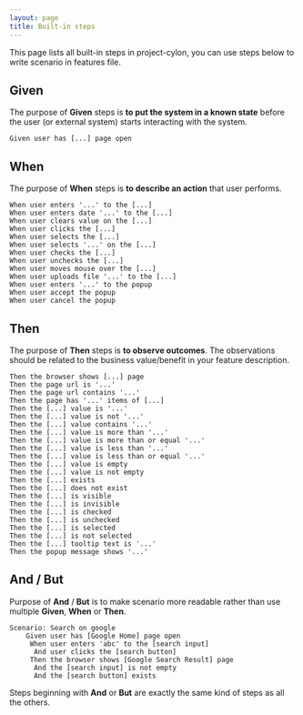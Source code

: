 ```yaml
---
layout: page
title: Built-in steps
---
```


This page lists all built-in steps in project-cylon, you can use steps below to write scenario in features file.


## Given

The purpose of __Given__ steps is __to put the system in a known state__ before the user (or external system) starts interacting with the system.

```gherkin
Given user has [...] page open
```


## When

The purpose of __When__ steps is __to describe an action__ that user performs.

```gherkin
When user enters '...' to the [...]
When user enters date '...' to the [...]
When user clears value on the [...]
When user clicks the [...]
When user selects the [...]
When user selects '...' on the [...]
When user checks the [...]
When user unchecks the [...]
When user moves mouse over the [...]
When user uploads file '...' to the [...]
When user enters '...' to the popup
When user accept the popup
When user cancel the popup
```


## Then

The purpose of __Then__ steps is __to observe outcomes__. The observations should be related to the business value/benefit in your feature description.

```gherkin
Then the browser shows [...] page
Then the page url is '...'
Then the page url contains '...'
Then the page has '...' items of [...]
Then the [...] value is '...'
Then the [...] value is not '...'
Then the [...] value contains '...'
Then the [...] value is more than '...'
Then the [...] value is more than or equal '...'
Then the [...] value is less than '...'
Then the [...] value is less than or equal '...'
Then the [...] value is empty
Then the [...] value is not empty
Then the [...] exists
Then the [...] does not exist
Then the [...] is visible
Then the [...] is invisible
Then the [...] is checked
Then the [...] is unchecked
Then the [...] is selected
Then the [...] is not selected
Then the [...] tooltip text is '...'
Then the popup message shows '...'
```


## And / But

Purpose of __And__ / __But__ is to make scenario more readable rather than use multiple __Given__, __When__ or __Then__.

```gherkin
Scenario: Search on google
    Given user has [Google Home] page open
     When user enters 'abc' to the [search input]
      And user clicks the [search button]
     Then the browser shows [Google Search Result] page
      And the [search input] is not empty
      And the [search button] exists
```

Steps beginning with __And__ or __But__ are exactly the same kind of steps as all the others.
